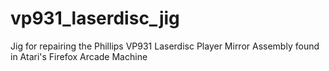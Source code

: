 # vp931_laserdisc_jig
Jig for repairing the Phillips VP931 Laserdisc Player Mirror Assembly found in Atari's Firefox Arcade Machine

